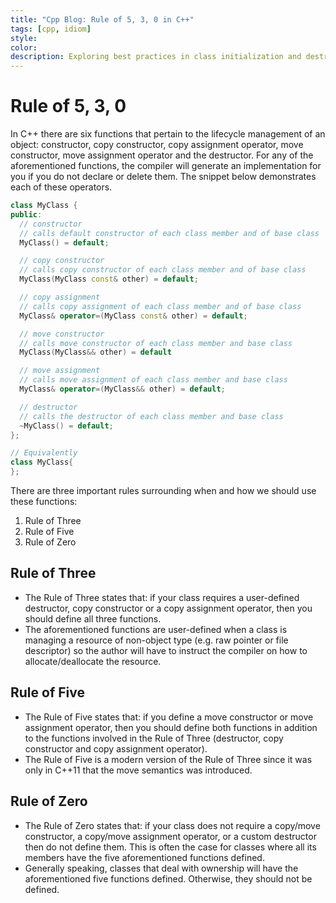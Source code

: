 ```yaml
---
title: "Cpp Blog: Rule of 5, 3, 0 in C++"
tags: [cpp, idiom]
style:
color:
description: Exploring best practices in class initialization and destruction functions.
---
```


# Rule of 5, 3, 0

In C++ there are six functions that pertain to the lifecycle management of an object: constructor, copy constructor, copy assignment operator, move constructor, move assignment operator and the destructor. For any of the aforementioned functions, the compiler will generate an implementation for you if you do not declare or delete them. The snippet below demonstrates each of these operators.

```cpp
class MyClass {
public:
  // constructor
  // calls default constructor of each class member and of base class
  MyClass() = default;

  // copy constructor
  // calls copy constructor of each class member and of base class
  MyClass(MyClass const& other) = default;

  // copy assignment
  // calls copy assignment of each class member and of base class
  MyClass& operator=(MyClass const& other) = default;

  // move constructor
  // calls move constructor of each class member and base class
  MyClass(MyClass&& other) = default

  // move assignment
  // calls move assignment of each class member and base class
  MyClass& operator=(MyClass&& other) = default;

  // destructor
  // calls the destructor of each class member and base class
  ~MyClass() = default;
};

// Equivalently
class MyClass{
};
```

There are three important rules surrounding when and how we should use these functions:

1. Rule of Three
2. Rule of Five
3. Rule of Zero

## Rule of Three

- The Rule of Three states that: if your class requires a user-defined destructor, copy constructor or a copy assignment operator, then you should define all three functions.
- The aforementioned functions are user-defined when a class is managing a resource of non-object type (e.g. raw pointer or file descriptor) so the author will have to instruct the compiler on how to allocate/deallocate the resource.

## Rule of Five

- The Rule of Five states that: if you define a move constructor or move assignment operator, then you should define both functions in addition to the functions involved in the Rule of Three (destructor, copy constructor and copy assignment operator).
- The Rule of Five is a modern version of the Rule of Three since it was only in C++11 that the move semantics was introduced.

## Rule of Zero

- The Rule of Zero states that: if your class does not require a copy/move constructor, a copy/move assignment operator, or a custom destructor then do not define them. This is often the case for classes where all its members have the five aforementioned functions defined.
- Generally speaking, classes that deal with ownership will have the aforementioned five functions defined. Otherwise, they should not be defined.
